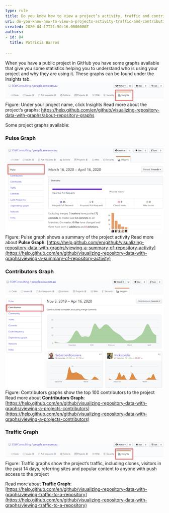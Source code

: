```yaml
---
type: rule
title: Do you know how to view a project’s activity, traffic and contributions?
uri: do-you-know-how-to-view-a-projects-activity-traffic-and-contributions
created: 2020-04-17T21:50:16.0000000Z
authors:
- id: 84
  title: Patricia Barros

---
```


 
When you have a public project in GitHub you have some graphs available that give you some statistics helping you to understand who is using your project and why they are using it. These graphs can be found under the Insights tab.
 ​![view-project-1.png](view-project-1.png)Figure: Under your project name, click Insights
Read more about the project’s graphs: https://help.github.com/en/github/visualizing-repository-data-with-graphs/about-repository-graphs

Some project graphs available:

### ​Pulse Graph

​![view-project-2.png](view-project-2.png)Figure: Pulse graph shows a summary of the project activity
Read more about **Pulse Graph**:     [https://help.github.com/en/github/visualizing-repository-data-with-graphs/viewing-a-summary-of-repository-activity​](https://help.github.com/en/github/visualizing-repository-data-with-graphs/viewing-a-summary-of-repository-activity)

### ​​Contributors Graph

​![view-project-3.png](view-project-3.png)Figure: Contributors graphs show the top 100 contributors to the project
Read more about **Contributors Graph**:     [https://help.github.com/en/github/visualizing-repository-data-with-graphs/viewing-a-projects-contributors​](https://help.github.com/en/github/visualizing-repository-data-with-graphs/viewing-a-projects-contributors)

### ​Traffic Graph

​![view-project-1.png](view-project-1.png)Figure: Traffic graphs show the project’s traffic, including clones, visitors in the past 14 days, referring sites and popular content to anyone with push access to the project​

Read more about **Traffic Graph**:     [https://help.github.com/en/github/visualizing-repository-data-with-graphs/viewing-traffic-to-a-repository​](https://help.github.com/en/github/visualizing-repository-data-with-graphs/viewing-traffic-to-a-repository)​

